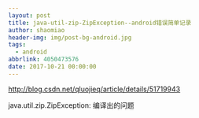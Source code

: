 ```yaml
---
layout: post
title: java-util-zip-ZipException--android错误简单记录
author: shaomiao
header-img: img/post-bg-android.jpg
tags:
  - android
abbrlink: 4050473576
date: 2017-10-21 00:00:00
---
```

http://blog.csdn.net/qluojieq/article/details/51719943

java.util.zip.ZipException:
编译出的问题
